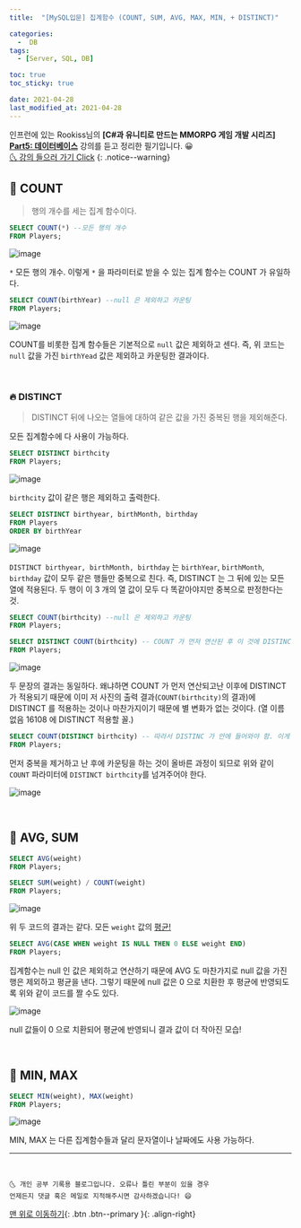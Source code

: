 ```yaml
---
title:  "[MySQL입문] 집계함수 (COUNT, SUM, AVG, MAX, MIN, + DISTINCT)" 

categories:
  -  DB
tags:
  - [Server, SQL, DB]

toc: true
toc_sticky: true

date: 2021-04-28
last_modified_at: 2021-04-28
---
```


인프런에 있는 Rookiss님의 **[C#과 유니티로 만드는 MMORPG 게임 개발 시리즈] <u>Part5: 데이터베이스</u>** 강의를 듣고 정리한 필기입니다. 😀  
[🌜 강의 들으러 가기 Click](https://www.inflearn.com/course/유니티-MMORPG-개발-part5)
{: .notice--warning}

## 🚀 COUNT

> 행의 개수를 세는 집계 함수이다.

```sql
SELECT COUNT(*) --모든 행의 개수
FROM Players;
```

![image](https://user-images.githubusercontent.com/42318591/116394294-b3638200-a85d-11eb-9ed0-e59edcf13385.png)


`*` 모든 행의 개수. 이렇게 `*` 을 파라미터로 받을 수 있는 집계 함수는 COUNT 가 유일하다.

```sql
SELECT COUNT(birthYear) --null 은 제외하고 카운팅
FROM Players;
```

![image](https://user-images.githubusercontent.com/42318591/116394340-c0807100-a85d-11eb-8299-77ddce954899.png)


COUNT를 비롯한 집계 함수들은 기본적으로 `null` 값은 제외하고 센다. 즉, 위 코드는 `null` 값을 가진 `birthYead` 값은 제외하고 카운팅한 결과이다.


<br>

### 🔥 DISTINCT

> DISTINCT 뒤에 나오는 열들에 대하여 같은 값을 가진 중복된 행을 제외해준다. 

모든 집계함수에 다 사용이 가능하다.

```sql
SELECT DISTINCT birthcity
FROM Players;
```

![image](https://user-images.githubusercontent.com/42318591/116394481-ec035b80-a85d-11eb-8e16-1b7139c2cca1.png)

 `birthcity` 값이 같은 행은 제외하고 출력한다.

```sql
SELECT DISTINCT birthyear, birthMonth, birthday
FROM Players
ORDER BY birthYear
```

![image](https://user-images.githubusercontent.com/42318591/116394559-0a695700-a85e-11eb-941a-6a82b976259c.png)

`DISTINCT birthyear, birthMonth, birthday` 는 `birthYear`, `birthMonth`, `birthday` 값이 모두 같은 행들만 중복으로 친다. 즉, DISTINCT 는 그 뒤에 있는 모든 열에 적용된다. 두 행이 이 3 개의 열 값이 모두 다 똑같아야지만 중복으로 판정한다는 것.


```sql
SELECT COUNT(birthcity) --null 은 제외하고 카운팅
FROM Players;

SELECT DISTINCT COUNT(birthcity) -- COUNT 가 먼저 연산된 후 이 것에 DISTINCT 가 적용 됨
FROM Players;
```
![image](https://user-images.githubusercontent.com/42318591/116403978-27575780-a869-11eb-9f7f-79bf9b151ac7.png)

두 문장의 결과는 동일하다. 왜냐하면 COUNT 가 먼저 연산되고난 이후에 DISTINCT 가 적용되기 때문에 이미 저 사진의 출력 결과(`COUNT(birthcity)`의 결과)에 DISTINCT 를 적용하는 것이나 마찬가지이기 때문에 별 변화가 없는 것이다. (열 이름 없음 16108 에 DISTINCT 적용할 꼴.)


```sql
SELECT COUNT(DISTINCT birthcity) -- 따라서 DISTINC 가 안에 들어와야 함. 이게 옳은 표현!
FROM Players;
```

먼저 중복을 제거하고 난 후에 카운팅을 하는 것이 올바른 과정이 되므로 위와 같이 `COUNT` 파라미터에 `DISTINCT birthcity`를 넘겨주어야 한다.

![image](https://user-images.githubusercontent.com/42318591/116404338-8026f000-a869-11eb-8f63-489638e956f4.png)

<br>

## 🚀 AVG, SUM 

```sql
SELECT AVG(weight)
FROM Players;
```
```sql
SELECT SUM(weight) / COUNT(weight)
FROM Players;
```

![image](https://user-images.githubusercontent.com/42318591/116404465-9a60ce00-a869-11eb-9152-1685075bb8a4.png)


위 두 코드의 결과는 같다. 모든 `weight` 값의 <u>평균!</u>

```sql
SELECT AVG(CASE WHEN weight IS NULL THEN 0 ELSE weight END)
FROM Players;
```

집계함수는 null 인 값은 제외하고 연산하기 때문에 AVG 도 마찬가지로 null 값을 가진 행은 제외하고 평균을 낸다. 그렇기 때문에 null 값은 0 으로 치환한 후 평균에 반영되도록 위와 같이 코드를 짤 수도 있다.

![image](https://user-images.githubusercontent.com/42318591/116404688-d8f68880-a869-11eb-886f-0cce1c1c50ec.png)

null 값들이 0 으로 치환되어 평균에 반영되니 결과 값이 더 작아진 모습!

<br>

## 🚀 MIN, MAX

```sql
SELECT MIN(weight), MAX(weight)
FROM Players;
```

![image](https://user-images.githubusercontent.com/42318591/116404782-f0357600-a869-11eb-8e58-223d6c024161.png)

MIN, MAX 는 다른 집계함수들과 달리 문자열이나 날짜에도 사용 가능하다.

***
<br>

    🌜 개인 공부 기록용 블로그입니다. 오류나 틀린 부분이 있을 경우 
    언제든지 댓글 혹은 메일로 지적해주시면 감사하겠습니다! 😄

[맨 위로 이동하기](#){: .btn .btn--primary }{: .align-right}
